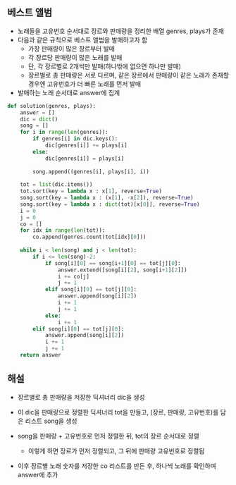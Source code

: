 ## 베스트 앨범
- 노래들을 고유번호 순서대로 장르와 판매량을 정리한 배열 genres, plays가 존재
- 다음과 같은 규칙으로 베스트 앨범을 발매하고자 함
  - 가장 판매량이 많은 장르부터 발매
  - 각 장르당 판매량이 많은 노래를 발매
  - 단, 각 장르별로 2개씩만 발매(하나밖에 없으면 하나만 발매)
  - 장르별로 총 판매량은 서로 다르며, 같은 장르에서 판매량이 같은 노래가 존재할 경우엔 고유번호가 더 빠른 노래를 먼저 발매
- 발매하는 노래 순서대로 answer에 집계

```python
def solution(genres, plays):
    answer = []
    dic = dict()
    song = []
    for i in range(len(genres)):
        if genres[i] in dic.keys():
            dic[genres[i]] += plays[i]
        else:
            dic[genres[i]] = plays[i]
        
        song.append((genres[i], plays[i], i))
    
    tot = list(dic.items())
    tot.sort(key = lambda x : x[1], reverse=True)
    song.sort(key = lambda x : (x[1], -x[2]), reverse=True)
    song.sort(key = lambda x : dict(tot)[x[0]], reverse=True)
    i = 0
    j = 0
    co = []
    for idx in range(len(tot)):
        co.append(genres.count(tot[idx][0]))
        
    while i < len(song) and j < len(tot):
        if i <= len(song)-2:
            if song[i][0] == song[i+1][0] == tot[j][0]:
                answer.extend([song[i][2], song[i+1][2]])
                i += co[j]
                j += 1
            elif song[i][0] == tot[j][0]:
                answer.append(song[i][2])
                i += 1
                j += 1
            else:
                i += 1
        elif song[i][0] == tot[j][0]:
            answer.append(song[i][2])
            i += 1
            j += 1
    return answer
```

## 해설
- 장르별로 총 판매량을 저장한 딕셔너리 dic을 생성
- 이 dic을 판매량으로 정렬한 딕셔너리 tot을 만들고, (장르, 판매량, 고유번호)를 담은 리스트 song을 생성
- song을 판매량 + 고유번호로 먼저 정렬한 뒤, tot의 장르 순서대로 정렬
  - 이렇게 하면 장르가 먼저 정렬되고, 그 뒤에 판매량 고유번호로 정렬됨
 
- 이후 장르별 노래 숫자를 저장한 co 리스트를 만든 후, 하나씩 노래를 확인하며 answer에 추가
